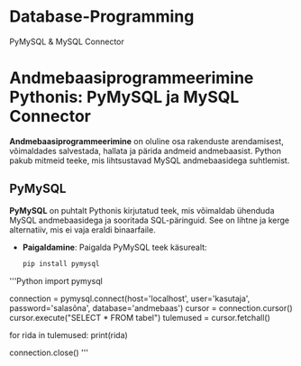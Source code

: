 # Database-Programming
PyMySQL &amp; MySQL Connector

# Andmebaasiprogrammeerimine Pythonis: PyMySQL ja MySQL Connector

**Andmebaasiprogrammeerimine** on oluline osa rakenduste arendamisest, võimaldades salvestada, hallata ja pärida andmeid andmebaasist. Python pakub mitmeid teeke, mis lihtsustavad MySQL andmebaasidega suhtlemist.

## PyMySQL

**PyMySQL** on puhtalt Pythonis kirjutatud teek, mis võimaldab ühenduda MySQL andmebaasidega ja sooritada SQL-päringuid. See on lihtne ja kerge alternatiiv, mis ei vaja eraldi binaarfaile.

- **Paigaldamine**: Paigalda PyMySQL teek käsurealt:  
  ```bash
  pip install pymysql


'''Python
import pymysql

connection = pymysql.connect(host='localhost',
                             user='kasutaja',
                             password='salasõna',
                             database='andmebaas')
cursor = connection.cursor()
cursor.execute("SELECT * FROM tabel")
tulemused = cursor.fetchall()

for rida in tulemused:
    print(rida)

connection.close()
'''
